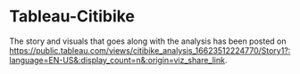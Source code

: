 # Tableau-Citibike

The story and visuals that goes along with the analysis has been posted on https://public.tableau.com/views/citibike_analysis_16623512224770/Story1?:language=EN-US&:display_count=n&:origin=viz_share_link.

## 
